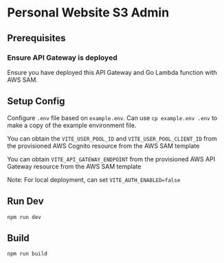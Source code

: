 # Personal Website S3 Admin

## Prerequisites 

### Ensure API Gateway is deployed 

Ensure you have deployed this API Gateway and Go Lambda function with AWS SAM.

## Setup Config

Configure `.env` file based on `example.env`. Can use `cp example.env .env` to make a copy of the example environment file.

You can obtain the `VITE_USER_POOL_ID` and `VITE_USER_POOL_CLIENT_ID` from the provisioned AWS Cognito resource from the AWS SAM template

You can obtain `VITE_API_GATEWAY_ENDPOINT` from the provisioned AWS API Gateway resource from the AWS SAM template

Note: For local deployment, can set `VITE_AUTH_ENABLED=false`

## Run Dev

`npm run dev`

## Build

`npm run build`